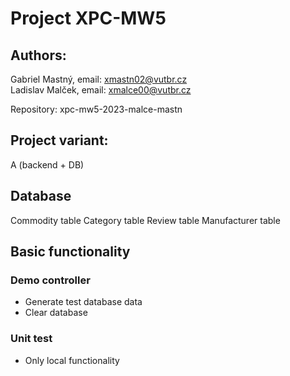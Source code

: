 # Project XPC-MW5

## Authors: 
Gabriel Mastný, email: xmastn02@vutbr.cz  
Ladislav Malček, email: xmalce00@vutbr.cz

Repository: xpc-mw5-2023-malce-mastn

## Project variant:
A (backend + DB)

## Database
Commodity table
Category table
Review table
Manufacturer table

## Basic functionality

### Demo controller
* Generate test database data
* Clear database

### Unit test
* Only local functionality

